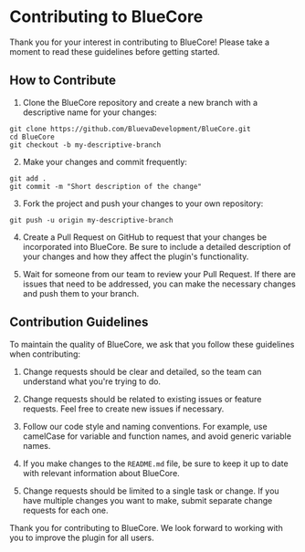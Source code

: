# Contributing to BlueCore

Thank you for your interest in contributing to BlueCore! Please take a moment to read these guidelines before getting started.

## How to Contribute

1. Clone the BlueCore repository and create a new branch with a descriptive name for your changes:

```
git clone https://github.com/BluevaDevelopment/BlueCore.git
cd BlueCore
git checkout -b my-descriptive-branch
```

2. Make your changes and commit frequently:
```
git add .
git commit -m "Short description of the change"
```

3. Fork the project and push your changes to your own repository:
```
git push -u origin my-descriptive-branch
```

4. Create a Pull Request on GitHub to request that your changes be incorporated into BlueCore. Be sure to include a detailed description of your changes and how they affect the plugin's functionality.

5. Wait for someone from our team to review your Pull Request. If there are issues that need to be addressed, you can make the necessary changes and push them to your branch.

## Contribution Guidelines

To maintain the quality of BlueCore, we ask that you follow these guidelines when contributing:

1. Change requests should be clear and detailed, so the team can understand what you're trying to do.

2. Change requests should be related to existing issues or feature requests. Feel free to create new issues if necessary.

3. Follow our code style and naming conventions. For example, use camelCase for variable and function names, and avoid generic variable names.

4. If you make changes to the `README.md` file, be sure to keep it up to date with relevant information about BlueCore.

5. Change requests should be limited to a single task or change. If you have multiple changes you want to make, submit separate change requests for each one.

Thank you for contributing to BlueCore. We look forward to working with you to improve the plugin for all users.
